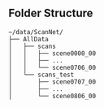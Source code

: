## Folder Structure

```plaintext
~/data/ScanNet/
├── AllData
│   ├── scans
│   │   ├── scene0000_00
│   │   ├── ...
│   │   └── scene0706_00
│   └── scans_test
│       ├── scene0707_00
│       ├── ...
│       └── scene0806_00

```
